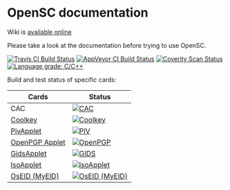 # OpenSC documentation

Wiki is [available online](https://github.com/OpenSC/OpenSC/wiki)

Please take a look at the documentation before trying to use OpenSC.

[![Travis CI Build Status](https://travis-ci.org/OpenSC/OpenSC.svg)](https://travis-ci.org/OpenSC/OpenSC/branches) [![AppVeyor CI Build Status](https://ci.appveyor.com/api/projects/status/github/OpenSC/OpenSC?branch=master&svg=true)](https://ci.appveyor.com/project/LudovicRousseau/OpenSC/branch/master) [![Coverity Scan Status](https://scan.coverity.com/projects/4026/badge.svg)](https://scan.coverity.com/projects/4026) [![Language grade: C/C++](https://img.shields.io/lgtm/grade/cpp/g/OpenSC/OpenSC.svg?logo=lgtm&logoWidth=18)](https://lgtm.com/projects/g/OpenSC/OpenSC/context:cpp)

Build and test status of specific cards:

| Cards                                                               | Status                                                                                                                            |
|---------------------------------------------------------------------|-----------------------------------------------------------------------------------------------------------------------------------|
| CAC                                                                 | [![CAC](https://gitlab.com/redhat-crypto/OpenSC/badges/cac/build.svg)](https://gitlab.com/redhat-crypto/OpenSC/pipelines)         |
| [Coolkey](https://github.com/dogtagpki/coolkey/tree/master/applet)  | [![Coolkey](https://gitlab.com/redhat-crypto/OpenSC/badges/coolkey/build.svg)](https://gitlab.com/redhat-crypto/OpenSC/pipelines) |
| [PivApplet](https://github.com/arekinath/PivApplet)                 | [![PIV](https://travis-ci.org/OpenSC/OpenSC.svg)](https://travis-ci.org/OpenSC/OpenSC/branches)                                   |
| [OpenPGP Applet](https://github.com/Yubico/ykneo-openpgp/)          | [![OpenPGP](https://travis-ci.org/OpenSC/OpenSC.svg)](https://travis-ci.org/OpenSC/OpenSC/branches)                               |
| [GidsApplet](https://github.com/vletoux/GidsApplet/)                | [![GIDS](https://travis-ci.org/OpenSC/OpenSC.svg)](https://travis-ci.org/OpenSC/OpenSC/branches)                                  |
| [IsoApplet](https://github.com/philipWendland/IsoApplet/)           | [![IsoApplet](https://travis-ci.org/OpenSC/OpenSC.svg)](https://travis-ci.org/OpenSC/OpenSC/branches)                             |
| [OsEID (MyEID)](https://sourceforge.net/projects/oseid/)            | [![OsEID (MyEID)](https://travis-ci.org/OpenSC/OpenSC.svg)](https://travis-ci.org/OpenSC/OpenSC/branches)                         |
